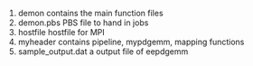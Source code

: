 1. demon
   contains the main function files
2. demon.pbs
   PBS file to hand in jobs
3. hostfile
   hostfile for MPI
4. myheader
   contains pipeline, mypdgemm, mapping functions
5. sample_output.dat
   a output file of eepdgemm